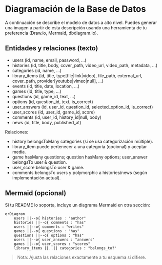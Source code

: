# Diagramación de la Base de Datos

A continuación se describe el modelo de datos a alto nivel. Puedes generar una imagen a partir de esta descripción usando una herramienta de tu preferencia (Draw.io, Mermaid, dbdiagram.io).

## Entidades y relaciones (texto)
- users (id, name, email, password, ...)
- histories (id, title, body, cover_path, video_url, video_path, metadata, ...)
- categories (id, name, ...)
- library_items (id, title, type[file|link|video], file_path, external_url, cover_path, provider[youtube|vimeo|null], ...)
- events (id, title, date, location, ...)
- games (id, title, type, ...)
- questions (id, game_id, text, ...)
- options (id, question_id, text, is_correct)
- user_answers (id, user_id, question_id, selected_option_id, is_correct)
- user_scores (id, user_id, game_id, score)
- comments (id, user_id, history_id|null, body)
- news (id, title, body, published_at)

Relaciones:
- history belongsToMany categories (si se usa categorización múltiple).
- library_item puede pertenecer a una categoría (opcional) y aceptar media.
- game hasMany questions; question hasMany options; user_answer belongsTo user & question.
- user_score belongsTo user & game.
- comments belongsTo users y polymorphic a histories/news (según implementación actual).

## Mermaid (opcional)
Si tu README lo soporta, incluye un diagrama Mermaid en otra sección:

```mermaid
erDiagram
    users ||--o{ histories : "author"
    histories ||--o{ comments : "has"
    users ||--o{ comments : "writes"
    games ||--o{ questions : "has"
    questions ||--o{ options : "has"
    users ||--o{ user_answers : "answers"
    games ||--o{ user_scores : "scores"
    library_items ||..|| categories : "belongs_to?"
```

> Nota: Ajusta las relaciones exactamente a tu esquema si difiere.
